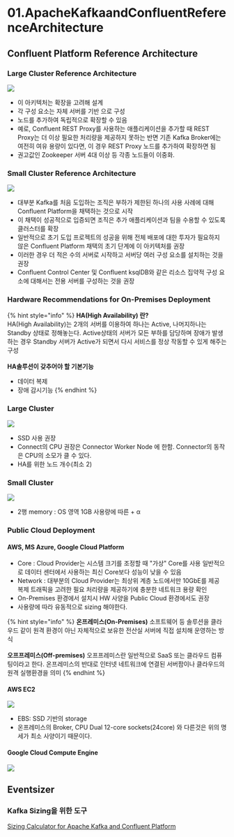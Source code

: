 # 01.ApacheKafkaandConfluentReferenceArchitecture

## Confluent Platform Reference Architecture

### Large Cluster Reference Architecture

![](<../../../../.gitbook/assets/image (20) (1).png>)

* 이 아키텍처는 확장을 고려해 설계
* 각 구성 요소는 자체 서버를 기반 으로 구성
* 노드를 추가하여 독립적으로 확장할 수 있음
* 예로, Confluent REST Proxy를 사용하는 애플리케이션을 추가할 때 REST Proxy는 더 이상 필요한 처리량을 제공하지 못하는 반면 기존 Kafka Broker에는 여전히 여유 용량이 있다면, 이 경우 REST Proxy 노드를 추가하여 확장하면 됨
* 권고값인 Zookeeper 서버 4대 이상 등 각종 노드들이 이중화.

### Small Cluster Reference Architecture

![](<../../../../.gitbook/assets/image (39) (1).png>)

* 대부분 Kafka를 처음 도입하는 조직은 부하가 제한된 하나의 사용 사례에 대해 Confluent Platform을 채택하는 것으로 시작
* 이 채택이 성공적으로 입증되면 조직은 추가 애플리케이션과 팀을 수용할 수 있도록 클러스터를 확장
* 일반적으로 초기 도입 프로젝트의 성공을 위해 전체 배포에 대한 투자가 필요하지 않은 Confluent Platform 채택의 초기 단계에 이 아키텍처를 권장
* 이러한 경우 더 적은 수의 서버로 시작하고 서버당 여러 구성 요소를 설치하는 것을 권장
* Confluent Control Center 및 Confluent ksqlDB와 같은 리소스 집약적 구성 요소에 대해서는 전용 서버를 구성하는 것을 권장

### Hardware Recommendations for On-Premises Deployment

{% hint style="info" %}
**HA(High Availability) 란?** \
&#x20;HA(High Availability)는 2개의 서버를 이용하여 하나는 Active, 나머지하나는 Standby 상태로 정해놓는다. Active상태의 서버가 모든 부하를 담당하며 장애가 발생하는 경우 Standby 서버가 Active가 되면서 다시 서비스를 정상 작동할 수 있게 해주는 구성\
\
**HA솔루션이 갖추어야 할 기본기능**

* 데이터 복제
* 장애 감시기능
{% endhint %}

### Large Cluster

![](<../../../../.gitbook/assets/image (32).png>)

* SSD 사용 권장
* Connect의 CPU 권장은 Connector Worker Node 에 한함. Connector의 동작은 CPU의 소모가 클 수 있다.
* HA를 위한 노드 개수(최소 2)

### Small Cluster

![](<../../../../.gitbook/assets/image (34).png>)

* 2행 memory : OS 영역 1GB 사용량에 따른 + α

### Public Cloud Deployment

#### AWS, MS Azure, Google Cloud Platform

* Core : Cloud Provider는 시스템 크기를 조정할 때 "가상" Core를 사용 일반적으로 데이터 센터에서 사용하는 최신 Core보다 성능이 낮을 수 있음
* Network : 대부분의 Cloud Provider는 최상위 계층 노드에서만 10GbE를 제공 복제 트래픽을 고려한 필요 처리량을 제공하기에 충분한 네트워크 용량 확인
* On-Premises 환경에서 설치시 HW 사양을 Public Cloud 환경에서도 권장
* 사용량에 따라 유동적으로 sizing 해야한다.

{% hint style="info" %}
**온프레미스(On-Premises)** 소프트웨어 등 솔루션을 클라우드 같이 원격 환경이 아닌 자체적으로 보유한 전산실 서버에 직접 설치해 운영하는 방식\
\
**오프프레미스(Off-premises)** 오프프레미스란 일반적으로 SaaS 또는 클라우드 컴퓨팅이라고 한다. 온프레미스의 반대로 인터넷 네트워크에 연결된 서버팜이나 클라우드의 원격 실행환경을 의미
{% endhint %}

#### AWS EC2

![](<../../../../.gitbook/assets/image (22) (1).png>)

* EBS: SSD 기반의 storage
* 온프레미스의 Broker, CPU Dual 12-core sockets(24core) 와 다른것은 위의 명세가 최소 사양이기 때문이다.

#### Google Cloud Compute Engine

![](<../../../../.gitbook/assets/image (15).png>)

## Eventsizer

### Kafka Sizing을 위한 도구

[Sizing Calculator for Apache Kafka and Confluent Platform](https://eventsizer.io)
